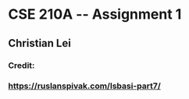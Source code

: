 # CSE 210A -- Assignment 1

## Christian Lei

### Credit:

### https://ruslanspivak.com/lsbasi-part7/
